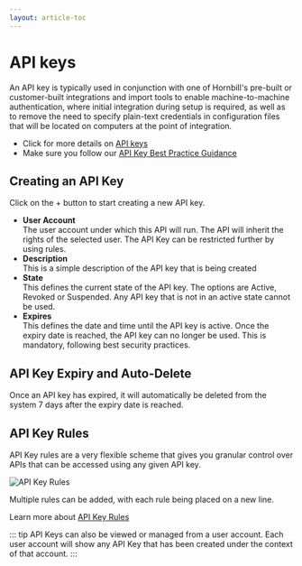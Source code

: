 ```yaml
---
layout: article-toc
---
```

# API keys
An API key is typically used in conjunction with one of Hornbill's pre-built or customer-built integrations and import tools to enable machine-to-machine authentication, where initial integration during setup is required, as well as to remove the need to specify plain-text credentials in configuration files that will be located on computers at the point of integration. 

* Click for more details on [API keys](/esp-fundamentals/security/api-keys/)
* Make sure you follow our [API Key Best Practice Guidance](/esp-fundamentals/best-practice/platform-api-keys)

## Creating an API Key
Click on the + button to start creating a new API key.

* **User Account**<br>The user account under which this API will run.  The API will inherit the rights of the selected user. The API Key can be restricted further by using rules.
* **Description**<br>This is a simple description of the API key that is being created
* **State**<br>This defines the current state of the API key. The options are Active, Revoked or Suspended. Any API key that is not in an active state cannot be used.
* **Expires**<br>This defines the date and time until the API key is active. Once the expiry date is reached, the API key can no longer be used. This is mandatory, following best security practices.  

## API Key Expiry and Auto-Delete
Once an API key has expired, it will automatically be deleted from the system 7 days after the expiry date is reached. 

## API Key Rules
API Key rules are a very flexible scheme that gives you granular control over APIs that can be accessed using any given API key.  

![API Key Rules](/_books/esp-config/images/api-key-rules.png)

Multiple rules can be added, with each rule being placed on a new line.

Learn more about [API Key Rules](/esp-fundamentals/security/api-keys#api-key-security-controls)

::: tip
API Keys can also be viewed or managed from a user account.  Each user account will show any API Key that has been created under the context of that account.
:::
